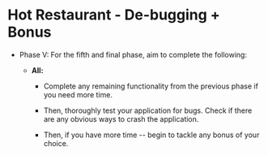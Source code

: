 # Hot Restaurant - De-bugging + Bonus

* Phase V: For the fifth and final phase, aim to complete the following:

  * **All:**

    * Complete any remaining functionality from the previous phase if you need more time. 

    * Then, thoroughly test your application for bugs. Check if there are any obvious ways to crash the application. 

    * Then, if you have more time -- begin to tackle any bonus of your choice.